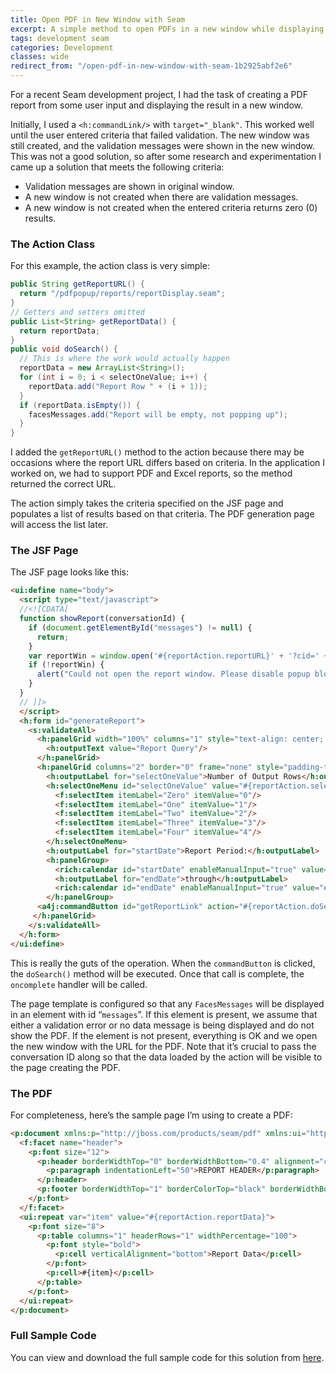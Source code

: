 ```yaml
---
title: Open PDF in New Window with Seam
excerpt: A simple method to open PDFs in a new window while displaying validation errors in the original window.
tags: development seam
categories: Development
classes: wide
redirect_from: "/open-pdf-in-new-window-with-seam-1b2925abf2e6"
---
```


For a recent Seam development project, I had the task of creating a PDF report from some user input and displaying the result in a new window.

Initially, I used a `<h:commandLink/>` with `target="_blank"`. This worked well until the user entered criteria that failed validation. The new window was still created, and the validation messages were shown in the new window. This was not a good solution, so after some research and experimentation I came up a solution that meets the following criteria:

*   Validation messages are shown in original window.
*   A new window is not created when there are validation messages.
*   A new window is not created when the entered criteria returns zero (0) results.

### The Action Class

For this example, the action class is very simple:

```java
public String getReportURL() {
  return "/pdfpopup/reports/reportDisplay.seam";
}
// Getters and setters omitted
public List<String> getReportData() {
  return reportData;
}
public void doSearch() {
  // This is where the work would actually happen
  reportData = new ArrayList<String>();
  for (int i = 0; i < selectOneValue; i++) {
    reportData.add("Report Row " + (i + 1));
  }
  if (reportData.isEmpty()) {
    facesMessages.add("Report will be empty, not popping up");
  }
}
```

I added the `getReportURL()` method to the action because there may be occasions where the report URL differs based on criteria. In the application I worked on, we had to support PDF and Excel reports, so the method returned the correct URL.

The action simply takes the criteria specified on the JSF page and populates a list of results based on that criteria. The PDF generation page will access the list later.

### The JSF Page

The JSF page looks like this:

```html
<ui:define name="body">
  <script type="text/javascript">
  //<![CDATA[
  function showReport(conversationId) {
    if (document.getElementById("messages") != null) {
      return;
    }
    var reportWin = window.open('#{reportAction.reportURL}' + '?cid=' + conversationId);
    if (!reportWin) {
      alert("Could not open the report window. Please disable popup blocking for this website and try again.");
    }
  }
  // ]]>
  </script>
  <h:form id="generateReport">
    <s:validateAll>
      <h:panelGrid width="100%" columns="1" style="text-align: center; font-weight:bold; font-size: 12px">
        <h:outputText value="Report Query"/>
      </h:panelGrid>
      <h:panelGrid columns="2" border="0" frame="none" style="padding-top:30px;">
        <h:outputLabel for="selectOneValue">Number of Output Rows</h:outputLabel>
        <h:selectOneMenu id="selectOneValue" value="#{reportAction.selectOneValue}" required="true">
          <f:selectItem itemLabel="Zero" itemValue="0"/>
          <f:selectItem itemLabel="One" itemValue="1"/>
          <f:selectItem itemLabel="Two" itemValue="2"/>
          <f:selectItem itemLabel="Three" itemValue="3"/>
          <f:selectItem itemLabel="Four" itemValue="4"/>
        </h:selectOneMenu>
        <h:outputLabel for="startDate">Report Period:</h:outputLabel>
        <h:panelGroup>
          <rich:calendar id="startDate" enableManualInput="true" value="#{reportAction.startDate}" showWeeksBar="false" datePattern="MM/dd/yyyy" immediate="true" required="true" label="Report Start Date"/>
          <h:outputLabel for="endDate">through</h:outputLabel>
          <rich:calendar id="endDate" enableManualInput="true" value="#{reportAction.endDate}" showWeeksBar="false" datePattern="MM/dd/yyyy" immediate="true" required="true" label="Report End Date"/>
        </h:panelGroup>
      <a4j:commandButton id="getReportLink" action="#{reportAction.doSearch}" value="Get Report" oncomplete="showReport('#{conversation.id}')"/>
     </h:panelGrid>
    </s:validateAll>
  </h:form>
</ui:define>
```

This is really the guts of the operation. When the `commandButton` is clicked, the `doSearch()` method will be executed. Once that call is complete, the `oncomplete` handler will be called.

The page template is configured so that any `FacesMessages` will be displayed in an element with id “`messages`”. If this element is present, we assume that either a validation error or no data message is being displayed and do not show the PDF. If the element is not present, everything is OK and we open the new window with the URL for the PDF. Note that it’s crucial to pass the conversation ID along so that the data loaded by the action will be visible to the page creating the PDF.

### The PDF

For completeness, here’s the sample page I’m using to create a PDF:

```html
<p:document xmlns:p="http://jboss.com/products/seam/pdf" xmlns:ui="http://java.sun.com/jsf/facelets" xmlns:f="http://java.sun.com/jsf/core" title="Sample PDF Report">
  <f:facet name="header">
    <p:font size="12">
      <p:header borderWidthTop="0" borderWidthBottom="0.4" alignment="center">
        <p:paragraph indentationLeft="50">REPORT HEADER</p:paragraph>
      </p:header>
      <p:footer borderWidthTop="1" borderColorTop="black" borderWidthBottom="0" alignment="center"> [<p:pageNumber/>] </p:footer>
    </p:font>
  </f:facet>
  <ui:repeat var="item" value="#{reportAction.reportData}">
    <p:font size="8">
      <p:table columns="1" headerRows="1" widthPercentage="100">
        <p:font style="bold">
          <p:cell verticalAlignment="bottom">Report Data</p:cell>
        </p:font>
        <p:cell>#{item}</p:cell>
      </p:table>
    </p:font>
  </ui:repeat>
</p:document>
```

### Full Sample Code

You can view and download the full sample code for this solution from [here](https://github.com/iamthechad/pdfpopup).
